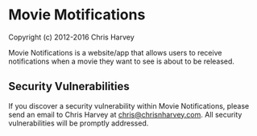 # Movie Motifications

Copyright (c) 2012-2016 Chris Harvey

Movie Notifications is a website/app that allows users to receive notifications when a movie
they want to see is about to be released.

## Security Vulnerabilities

If you discover a security vulnerability within Movie Notifications, please send an email to Chris Harvey at chris@chrisnharvey.com. All security vulnerabilities will be promptly addressed.
